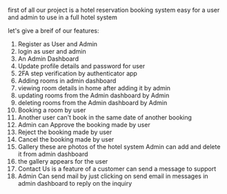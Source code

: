 first of all our project is a hotel reservation booking system easy for a user and admin to use in a full hotel system

let's give a breif of our features:
1. Register as User and Admin
2. login as user and admin
3. An Admin Dashboard
4. Update profile details and password for user
5. 2FA step verification by authenticator app
6. Adding rooms in admin dashboard
7. viewing room details in home after adding it by admin
8. updating rooms from the Admin dashboard by Admin
9. deleting rooms from the Admin dashboard by Admin
10. Booking a room by user 
11. Another user can't book in the same date of another booking
12. Admin can Approve the booking made by user
13. Reject the booking made by user
14. Cancel the booking made by user
15. Gallery these are photos of the hotel system Admin can add and delete it from admin dashboard 
16. the gallery appears for the user
17. Contact Us is a feature of a customer can send a message to support 
18. Admin Can send mail by just clicking on send email in messages in admin dashboard to reply on the inquiry
